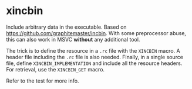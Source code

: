 # xincbin

Include arbitrary data in the executable.
Based on https://github.com/graphitemaster/incbin.
With some preprocessor abuse, this can also work in MSVC **without** any additional tool.

The trick is to define the resource in a `.rc` file with the `XINCBIN` macro.
A header file including the `.rc` file is also needed.
Finally, in a single source file, define `XINCBIN_IMPLEMENTATION` and include all the resource headers.
For retrieval, use the `XINCBIN_GET` macro.

Refer to the test for more info.

